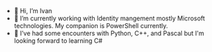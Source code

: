 - 👋 Hi, I’m Ivan
- 👀 I’m currently working with Identity mangement mostly Microsoft technologies. My companion is PowerShell currently. 
- 🌱 I’ve had some encounters with Python, C++, and Pascal but I'm looking forward to learning C#

<!---
zhiller/zhiller is a ✨ special ✨ repository because its `README.md` (this file) appears on your GitHub profile.
You can click the Preview link to take a look at your changes.
--->
